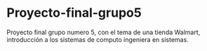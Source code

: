 # Proyecto-final-grupo5
Proyecto final grupo numero 5, con el tema de una tienda Walmart, introducción a los sistemas de computo ingeniera en sistemas.
